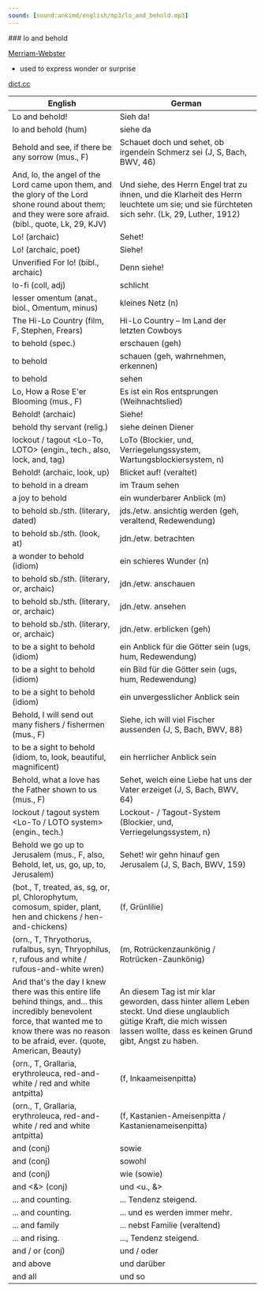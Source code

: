 ```yaml
---
sound: [sound:ankimd/english/mp3/lo_and_behold.mp3]
---
```


\### lo and behold

[Merriam-Webster](https://www.merriam-webster.com/dictionary/lo+and+behold)

- used to express wonder or surprise

[dict.cc](https://www.dict.cc/lo+and+behold)

| English        | German       |
| -------------- | ------------ |
| Lo and behold! | Sieh da! |
| lo and behold (hum) | siehe da |
| Behold and see, if there be any sorrow (mus., F) | Schauet doch und sehet, ob irgendein Schmerz sei (J, S, Bach, BWV, 46) |
| And, lo, the angel of the Lord came upon them, and the glory of the Lord shone round about them; and they were sore afraid. (bibl., quote, Lk, 29, KJV) | Und siehe, des Herrn Engel trat zu ihnen, und die Klarheit des Herrn leuchtete um sie; und sie fürchteten sich sehr. (Lk, 29, Luther, 1912) |
| Lo! (archaic) | Sehet! |
| Lo! (archaic, poet) | Siehe! |
| Unverified For lo! (bibl., archaic) | Denn siehe! |
| lo-fi (coll, adj) | schlicht |
| lesser omentum <LO> (anat., biol., Omentum, minus) | kleines Netz (n) |
| The Hi-Lo Country (film, F, Stephen, Frears) | Hi-Lo Country – Im Land der letzten Cowboys |
| to behold (spec.) | erschauen (geh) |
| to behold | schauen (geh, wahrnehmen, erkennen) |
| to behold | sehen |
| Lo, How a Rose E'er Blooming (mus., F) | Es ist ein Ros entsprungen (Weihnachtslied) |
| Behold! (archaic) | Siehe! |
| behold thy servant (relig.) | siehe deinen Diener |
| lockout / tagout <Lo-To, LOTO> (engin., tech., also, lock, and, tag) | LoTo (Blockier, und, Verriegelungssystem, Wartungsblockiersystem, n) |
| Behold! (archaic, look, up) | Blicket auf! (veraltet) |
| to behold in a dream | im Traum sehen |
| a joy to behold | ein wunderbarer Anblick (m) |
| to behold sb./sth. (literary, dated) | jds./etw. ansichtig werden (geh, veraltend, Redewendung) |
| to behold sb./sth. (look, at) | jdn./etw. betrachten |
| a wonder to behold (idiom) | ein schieres Wunder (n) |
| to behold sb./sth. (literary, or, archaic) | jdn./etw. anschauen |
| to behold sb./sth. (literary, or, archaic) | jdn./etw. ansehen |
| to behold sb./sth. (literary, or, archaic) | jdn./etw. erblicken (geh) |
| to be a sight to behold (idiom) | ein Anblick für die Götter sein (ugs, hum, Redewendung) |
| to be a sight to behold (idiom) | ein Bild für die Götter sein (ugs, hum, Redewendung) |
| to be a sight to behold (idiom) | ein unvergesslicher Anblick sein |
| Behold, I will send out many fishers / fishermen (mus., F) | Siehe, ich will viel Fischer aussenden (J, S, Bach, BWV, 88) |
| to be a sight to behold (idiom, to, look, beautiful, magnificent) | ein herrlicher Anblick sein |
| Behold, what a love has the Father shown to us (mus., F) | Sehet, welch eine Liebe hat uns der Vater erzeiget (J, S, Bach, BWV, 64) |
| lockout / tagout system <Lo-To / LOTO system> (engin., tech.) | Lockout- / Tagout-System (Blockier, und, Verriegelungssystem, n) |
| Behold we go up to Jerusalem (mus., F, also, Behold, let, us, go, up, to, Jerusalem) | Sehet! wir gehn hinauf gen Jerusalem (J, S, Bach, BWV, 159) |
|  (bot., T, treated, as, sg, or, pl, Chlorophytum, comosum, spider, plant, hen and chickens / hen-and-chickens) |  (f, Grünlilie) |
|  (orn., T, Thryothorus, rufalbus, syn, Thryophilus, r, rufous and white / rufous-and-white wren) |  (m, Rotrückenzaunkönig / Rotrücken-Zaunkönig) |
| And that's the day I knew there was this entire life behind things, and... this incredibly benevolent force, that wanted me to know there was no reason to be afraid, ever. (quote, American, Beauty) | An diesem Tag ist mir klar geworden, dass hinter allem Leben steckt. Und diese unglaublich gütige Kraft, die mich wissen lassen wollte, dass es keinen Grund gibt, Angst zu haben. |
|  (orn., T, Grallaria, erythroleuca, red-and-white / red and white antpitta) |  (f, Inkaameisenpitta) |
|  (orn., T, Grallaria, erythroleuca, red-and-white / red and white antpitta) |  (f, Kastanien-Ameisenpitta / Kastanienameisenpitta) |
| and (conj) | sowie |
| and (conj) | sowohl |
| and (conj) | wie (sowie) |
| and <&> (conj) | und <u., &> |
| ... and counting. | ... Tendenz steigend. |
| ... and counting. | ... und es werden immer mehr. |
| ... and family | ... nebst Familie (veraltend) |
| ... and rising. | ..., Tendenz steigend. |
| and / or (conj) | und / oder |
| and above | und darüber |
| and all | und so |

